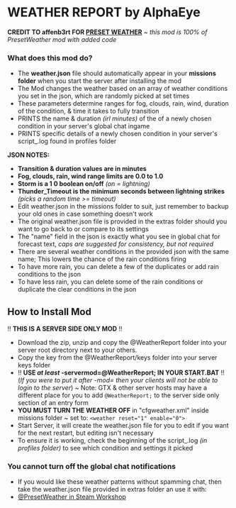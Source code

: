 # WEATHER REPORT by AlphaEye
**CREDIT TO affenb3rt FOR [PRESET WEATHER](https://steamcommunity.com/sharedfiles/filedetails/?id=2844108808)** ~ *this mod is 100% of PresetWeather mod with added code*

### What does this mod do?
* The **weather.json** file should automatically appear in your **missions folder** when you start the server after installing the mod
* The Mod changes the weather based on an array of weather conditions you set in the json, which are randomly picked at set times
* These parameters determine ranges for fog, clouds, rain, wind, duration of the condition, & time it takes to fully transition
* PRINTS the name & duration *(irl minutes)* of the of a newly chosen condition in your server's global chat ingame
* PRINTS specific details of a newly chosen condition in your server's script_.log found in profiles folder

**JSON NOTES:**
* **Transition & duration values are in minutes**
* **Fog, clouds, rain, wind range limits are 0.0 to 1.0**
* **Storm is a 1 0 boolean on/off** _(on = lightning)_
* **Thunder_Timeout is the minimum seconds between lightning strikes** _(picks a random time >= timeout)_
* Edit weather.json in the missions folder to suit, just remember to backup your old ones in case something doesn't work
* The original weather.json file is provided in the extras folder should you want to go back to or compare to its settings
* The "name" field in the json is exactly what you see in global chat for forecast text, _caps are suggested for consistency, but not required_
* There are several weather conditions in the provided json with the same name; This lowers the chance of the rain conditions firing
* To have more rain, you can delete a few of the duplicates or add rain conditions to the json
* To have less rain, you can delete some of the rain conditions or duplicate the clear conditions in the json

## How to Install Mod
!! **THIS IS A SERVER SIDE ONLY MOD** !!
* Download the zip, unzip and copy the @WeatherReport folder into your server root directory next to your others.  
* Copy the key from the @WeatherReport/keys folder into your server keys folder 
* !! **USE _at least_ -servermod=@WeatherReport; IN YOUR START.BAT** !! (_If you were to put it after -mod= then your clients will not be able to login to the server_) ~ Note: GTX & other server hosts may have a different place for you to add `@WeatherReport;` to the server side only section of an entry form
* **YOU MUST TURN THE WEATHER OFF** in "cfgweather.xml" inside missions folder ~ set to: `<weather reset="1" enable="0">`
* Start Server, it will create the weather.json file for you to edit if you want for the next restart, but editing isn't necessary
* To ensure it is working, check the beginning of the script_.log _(in profiles folder)_ to see which condition and settings it picked

### You **cannot turn off** the global chat notifications
* If you would like these weather patterns without spamming chat, then take the weather.json file provided in extras folder an use it with:
* [@PresetWeather in Steam Workshop](https://steamcommunity.com/sharedfiles/filedetails/?id=2844108808)
